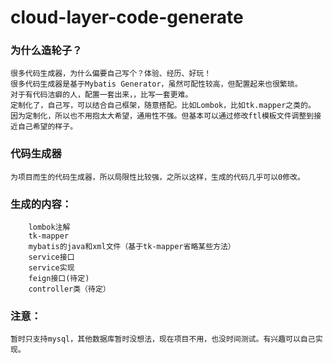 # cloud-layer-code-generate

### 为什么造轮子？

    很多代码生成器，为什么偏要自己写个？体验、经历、好玩！
    很多代码生成器是基于Mybatis Generator，虽然可配性较高，但配置起来也很繁琐。
    对于有代码洁癖的人，配置一套出来，，比写一套更难。
    定制化了，自己写，可以结合自己框架，随意搭配。比如Lombok，比如tk.mapper之类的。
    因为定制化，所以也不用抱太大希望，通用性不强。但基本可以通过修改ftl模板文件调整到接近自己希望的样子。

### 代码生成器

    为项目而生的代码生成器，所以局限性比较强，之所以这样，生成的代码几乎可以0修改。
    
    

### 生成的内容：

        lombok注解
        tk-mapper
        mybatis的java和xml文件（基于tk-mapper省略某些方法）
        service接口
        service实现
        feign接口(待定)
        controller类（待定）
        
        
### 注意：

    暂时只支持mysql，其他数据库暂时没想法，现在项目不用，也没时间测试。有兴趣可以自己实现。
    
